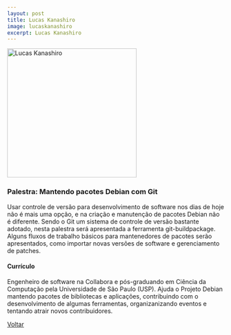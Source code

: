 ```yaml
---
layout: post
title: Lucas Kanashiro
image: lucaskanashiro
excerpt: Lucas Kanashiro
---
```

<p><img src="{{ site.baseurl }}/convidados/{{ page.image }}.jpg" alt="Lucas Kanashiro" height="300" width="300"/></p>

### Palestra: Mantendo pacotes Debian com Git

Usar controle de versão para desenvolvimento de software nos dias de hoje não é mais uma opção, e na criação e manutenção de pacotes Debian não é diferente. Sendo o Git um sistema de controle de versão bastante adotado, nesta palestra será apresentada a ferramenta git-buildpackage. Alguns fluxos de trabalho básicos para mantenedores de pacotes serão apresentados, como importar novas versões de software e gerenciamento de patches. 

#### Currículo

Engenheiro de software na Collabora e pós-graduando em Ciência da Computação pela Universidade de São Paulo (USP). Ajuda o Projeto Debian mantendo pacotes de bibliotecas e aplicações, contribuindo com o desenvolvimento de algumas ferramentas, organizanizando eventos e tentando atrair novos contribuidores. 

<a href="{{ site.baseurl }}/index.html">Voltar</a>
